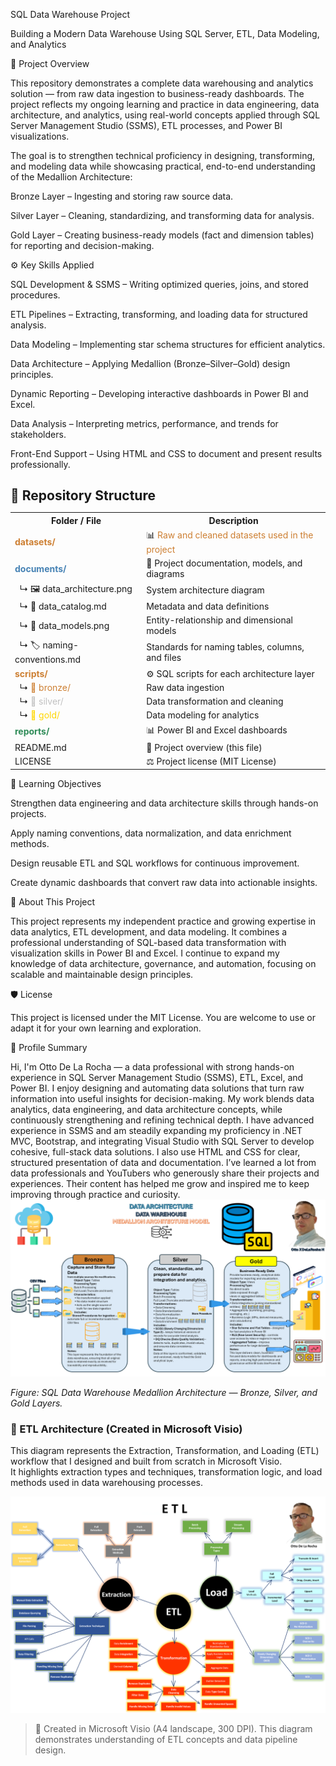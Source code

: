 SQL Data Warehouse Project

Building a Modern Data Warehouse Using SQL Server, ETL, Data Modeling, and Analytics

📘 Project Overview

This repository demonstrates a complete data warehousing and analytics solution — from raw data ingestion to business-ready dashboards.
The project reflects my ongoing learning and practice in data engineering, data architecture, and analytics, using real-world concepts applied through SQL Server Management Studio (SSMS), ETL processes, and Power BI visualizations.

The goal is to strengthen technical proficiency in designing, transforming, and modeling data while showcasing practical, end-to-end understanding of the Medallion Architecture:

Bronze Layer – Ingesting and storing raw source data.

Silver Layer – Cleaning, standardizing, and transforming data for analysis.

Gold Layer – Creating business-ready models (fact and dimension tables) for reporting and decision-making.

⚙️ Key Skills Applied

SQL Development & SSMS – Writing optimized queries, joins, and stored procedures.

ETL Pipelines – Extracting, transforming, and loading data for structured analysis.

Data Modeling – Implementing star schema structures for efficient analytics.

Data Architecture – Applying Medallion (Bronze–Silver–Gold) design principles.

Dynamic Reporting – Developing interactive dashboards in Power BI and Excel.

Data Analysis – Interpreting metrics, performance, and trends for stakeholders.

Front-End Support – Using HTML and CSS to document and present results professionally.

<h2 style="border-bottom:none; margin-bottom:10px;">🧩 Repository Structure</h2>


<table style="border-top:none; border-collapse:collapse;">

  <tr>
    <th>Folder / File</th>
    <th>Description</th>
  </tr>

  <tr>
    <td><b style="color:#cd7f32;">datasets/</b></td>
    <td>📊 <span style="color:#cd7f32;">Raw and cleaned datasets used in the project</span></td>
  </tr>

  <tr>
    <td><b style="color:#4682b4;">documents/</b></td>
    <td>📂 Project documentation, models, and diagrams</td>
  </tr>

  <tr>
    <td>&nbsp;&nbsp;↳ 🖼️ data_architecture.png</td>
    <td>System architecture diagram</td>
  </tr>
  <tr>
    <td>&nbsp;&nbsp;↳ 📘 data_catalog.md</td>
    <td>Metadata and data definitions</td>
  </tr>
  <tr>
    <td>&nbsp;&nbsp;↳ 🧩 data_models.png</td>
    <td>Entity-relationship and dimensional models</td>
  </tr>
  <tr>
    <td>&nbsp;&nbsp;↳ 🏷️ naming-conventions.md</td>
    <td>Standards for naming tables, columns, and files</td>
  </tr>

  <tr>
    <td><b style="color:#cd7f32;">scripts/</b></td>
    <td>⚙️ SQL scripts for each architecture layer</td>
  </tr>
  <tr>
    <td>&nbsp;&nbsp;↳ <span style="color:#cd7f32;">🥉 bronze/</span></td>
    <td>Raw data ingestion</td>
  </tr>
  <tr>
    <td>&nbsp;&nbsp;↳ <span style="color:#c0c0c0;">🥈 silver/</span></td>
    <td>Data transformation and cleaning</td>
  </tr>
  <tr>
    <td>&nbsp;&nbsp;↳ <span style="color:#ffd700;">🥇 gold/</span></td>
    <td>Data modeling for analytics</td>
  </tr>

  <tr>
    <td><b style="color:#2e8b57;">reports/</b></td>
    <td>📊 Power BI and Excel dashboards</td>
  </tr>

  <tr>
    <td>README.md</td>
    <td>🧾 Project overview (this file)</td>
  </tr>

  <tr>
    <td>LICENSE</td>
    <td>⚖️ Project license (MIT License)</td>
  </tr>
</table>



🎯 Learning Objectives

Strengthen data engineering and data architecture skills through hands-on projects.

Apply naming conventions, data normalization, and data enrichment methods.

Design reusable ETL and SQL workflows for continuous improvement.

Create dynamic dashboards that convert raw data into actionable insights.

🌟 About This Project

This project represents my independent practice and growing expertise in data analytics, ETL development, and data modeling.
It combines a professional understanding of SQL-based data transformation with visualization skills in Power BI and Excel.
I continue to expand my knowledge of data architecture, governance, and automation, focusing on scalable and maintainable design principles.

🛡️ License

This project is licensed under the MIT License.
You are welcome to use or adapt it for your own learning and exploration.

👤 Profile Summary

Hi, I'm Otto De La Rocha — a data professional with strong hands-on experience in SQL Server Management Studio (SSMS), ETL, Excel, and Power BI.
I enjoy designing and automating data solutions that turn raw information into useful insights for decision-making.
My work blends data analytics, data engineering, and data architecture concepts, while continuously strengthening and refining technical depth.
I have advanced experience in SSMS and am steadily expanding my proficiency in .NET MVC, Bootstrap, and integrating Visual Studio with SQL Server to develop cohesive, full-stack data solutions.
I also use HTML and CSS for clear, structured presentation of data and documentation.
I’ve learned a lot from data professionals and YouTubers who generously share their projects and experiences. 
Their content has helped me grow and inspired me to keep improving through practice and curiosity.
![Medallion Architecture Model](Documents/Data_Architecture_Model.png)

*Figure: SQL Data Warehouse Medallion Architecture — Bronze, Silver, and Gold Layers.*

### 🧠 ETL Architecture (Created in Microsoft Visio)

This diagram represents the Extraction, Transformation, and Loading (ETL) workflow that I designed and built from scratch in Microsoft Visio.  
It highlights extraction types and techniques, transformation logic, and load methods used in data warehousing processes.

![ETL Architecture - Microsoft Visio](Documents/ETL%20Modeling.png)

> 🧩 Created in Microsoft Visio (A4 landscape, 300 DPI). This diagram demonstrates understanding of ETL concepts and data pipeline design.
